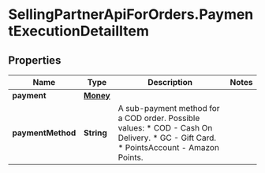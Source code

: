 # SellingPartnerApiForOrders.PaymentExecutionDetailItem

## Properties
Name | Type | Description | Notes
------------ | ------------- | ------------- | -------------
**payment** | [**Money**](Money.md) |  | 
**paymentMethod** | **String** | A sub-payment method for a COD order.  Possible values:  * COD - Cash On Delivery.  * GC - Gift Card.  * PointsAccount - Amazon Points. | 
